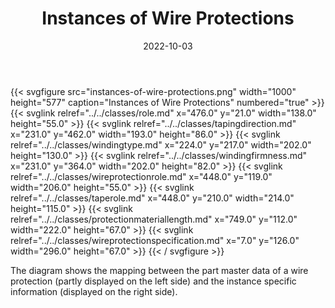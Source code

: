 ﻿---
title: Instances of Wire Protections
toc: false
type: specs
layout: diagram
date: "2022-10-03"
draft: false
specification: VEC
version: 2.0.1
documentType: "Recommendation"
elementType: Diagram
classes:
  - Role
  - TapingDirection
  - WindingType
  - WindingFirmness
  - WireProtectionRole
  - TapeRole
  - ProtectionMaterialLength
  - WireProtectionSpecification
menu:
  VEC-2.0.1:    
    parent: instances-of-components
    identifier: instances-of-components/instances-of-wire-protections
    weight: 1007008 

# Prev/next pager order (if `docs_section_pager` enabled in `params.toml`)
weight: 1007008
---
{{< svgfigure src="instances-of-wire-protections.png" width="1000" height="577" caption="Instances of Wire Protections" numbered="true" >}}
  {{< svglink relref="../../classes/role.md" x="476.0" y="21.0" width="138.0" height="55.0" >}}
  {{< svglink relref="../../classes/tapingdirection.md" x="231.0" y="462.0" width="193.0" height="86.0" >}}
  {{< svglink relref="../../classes/windingtype.md" x="224.0" y="217.0" width="202.0" height="130.0" >}}
  {{< svglink relref="../../classes/windingfirmness.md" x="231.0" y="364.0" width="202.0" height="82.0" >}}
  {{< svglink relref="../../classes/wireprotectionrole.md" x="448.0" y="119.0" width="206.0" height="55.0" >}}
  {{< svglink relref="../../classes/taperole.md" x="448.0" y="210.0" width="214.0" height="115.0" >}}
  {{< svglink relref="../../classes/protectionmateriallength.md" x="749.0" y="112.0" width="222.0" height="67.0" >}}
  {{< svglink relref="../../classes/wireprotectionspecification.md" x="7.0" y="126.0" width="296.0" height="67.0" >}}
{{< / svgfigure >}}
<p> The diagram shows the mapping between the part master data of a wire protection (partly displayed on the left side)&#160;and the instance specific information (displayed on the right side).      </p>